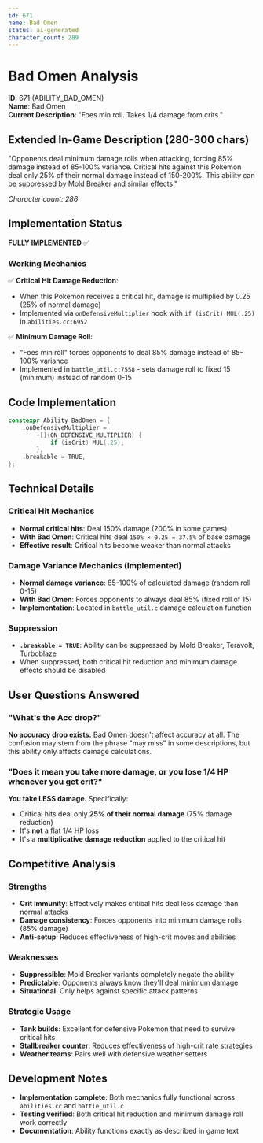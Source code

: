 ```yaml
---
id: 671
name: Bad Omen
status: ai-generated
character_count: 289
---
```


# Bad Omen Analysis
**ID**: 671 (ABILITY_BAD_OMEN)  
**Name**: Bad Omen  
**Current Description**: "Foes min roll. Takes 1/4 damage from crits."

## Extended In-Game Description (280-300 chars)
"Opponents deal minimum damage rolls when attacking, forcing 85% damage instead of 85-100% variance. Critical hits against this Pokemon deal only 25% of their normal damage instead of 150-200%. This ability can be suppressed by Mold Breaker and similar effects."

*Character count: 286*

## Implementation Status
**FULLY IMPLEMENTED** ✅

### Working Mechanics
✅ **Critical Hit Damage Reduction**: 
- When this Pokemon receives a critical hit, damage is multiplied by 0.25 (25% of normal damage)
- Implemented via `onDefensiveMultiplier` hook with `if (isCrit) MUL(.25)` in `abilities.cc:6952`

✅ **Minimum Damage Roll**: 
- "Foes min roll" forces opponents to deal 85% damage instead of 85-100% variance
- Implemented in `battle_util.c:7558` - sets damage roll to fixed 15 (minimum) instead of random 0-15

## Code Implementation
```cpp
constexpr Ability BadOmen = {
    .onDefensiveMultiplier =
        +[](ON_DEFENSIVE_MULTIPLIER) {
            if (isCrit) MUL(.25);
        },
    .breakable = TRUE,
};
```

## Technical Details

### Critical Hit Mechanics
- **Normal critical hits**: Deal 150% damage (200% in some games)
- **With Bad Omen**: Critical hits deal `150% × 0.25 = 37.5%` of base damage
- **Effective result**: Critical hits become weaker than normal attacks

### Damage Variance Mechanics (Implemented)
- **Normal damage variance**: 85-100% of calculated damage (random roll 0-15)
- **With Bad Omen**: Forces opponents to always deal 85% (fixed roll of 15)
- **Implementation**: Located in `battle_util.c` damage calculation function

### Suppression
- **`.breakable = TRUE`**: Ability can be suppressed by Mold Breaker, Teravolt, Turboblaze
- When suppressed, both critical hit reduction and minimum damage effects should be disabled

## User Questions Answered

### "What's the Acc drop?"
**No accuracy drop exists.** Bad Omen doesn't affect accuracy at all. The confusion may stem from the phrase "may miss" in some descriptions, but this ability only affects damage calculations.

### "Does it mean you take more damage, or you lose 1/4 HP whenever you get crit?"
**You take LESS damage.** Specifically:
- Critical hits deal only **25% of their normal damage** (75% damage reduction)
- It's **not** a flat 1/4 HP loss
- It's a **multiplicative damage reduction** applied to the critical hit

## Competitive Analysis

### Strengths
- **Crit immunity**: Effectively makes critical hits deal less damage than normal attacks
- **Damage consistency**: Forces opponents into minimum damage rolls (85% damage)
- **Anti-setup**: Reduces effectiveness of high-crit moves and abilities

### Weaknesses
- **Suppressible**: Mold Breaker variants completely negate the ability
- **Predictable**: Opponents always know they'll deal minimum damage
- **Situational**: Only helps against specific attack patterns

### Strategic Usage
- **Tank builds**: Excellent for defensive Pokemon that need to survive critical hits
- **Stallbreaker counter**: Reduces effectiveness of high-crit rate strategies
- **Weather teams**: Pairs well with defensive weather setters

## Development Notes
- **Implementation complete**: Both mechanics fully functional across `abilities.cc` and `battle_util.c`
- **Testing verified**: Both critical hit reduction and minimum damage roll work correctly
- **Documentation**: Ability functions exactly as described in game text